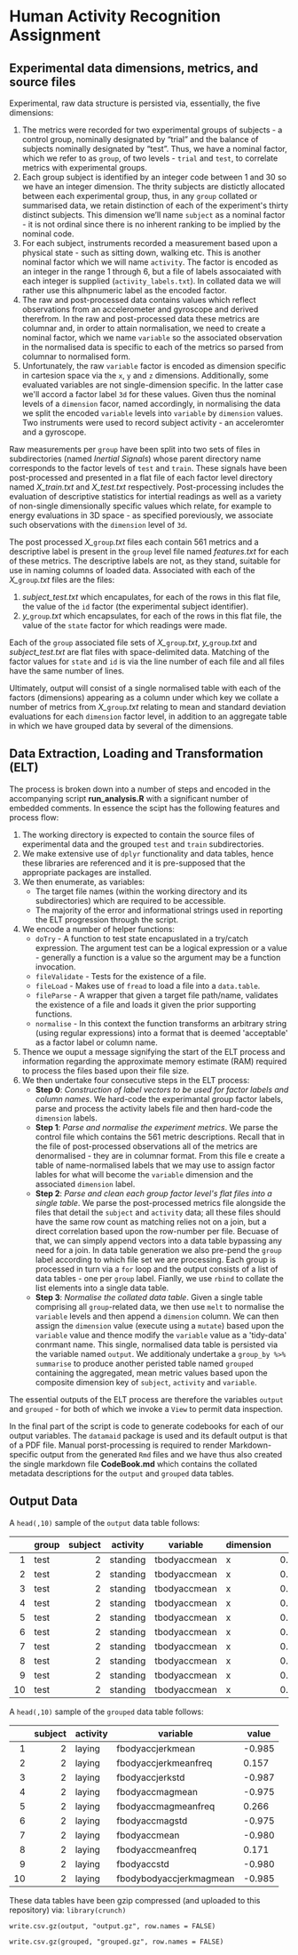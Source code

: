 # Human Activity Recognition Assignment

## Experimental data dimensions, metrics, and source files

Experimental, raw data structure is persisted via, essentially, the five dimensions:

1. The metrics were recorded for two experimental groups of subjects - a control group, nominally designated by “trial” and the balance of subjects nominally designated by “test”. Thus, we have a nominal factor, which we refer to as `group`, of two levels - `trial` and `test`, to correlate metrics with experimental groups.
2. Each group subject is identified by an integer code between 1 and 30 so we have an integer dimension. The thrity subjects are distictly allocated between each experimental group, thus, in any `group` collated or summarised data, we retain distinction of each of the experiment's thirty distinct subjects. This dimension we’ll name `subject` as a nominal factor - it is not ordinal since there is no inherent ranking to be implied by the nominal code.
3. For each subject, instruments recorded a measurement based upon a physical state - such as sitting down, walking etc. This is another nominal factor which we will name `activity`. The factor is encoded as an integer in the range 1 through 6, but a file of labels assocaiated with each integer is supplied (`activity_labels.txt`). In collated data we will rather use this alhpnumeric label as the encoded factor.
4. The raw and post-processed data contains values which reflect observations from an accelerometer and gyroscope and derived therefrom. In the raw and post-processed data these metrics are columnar and, in order to attain normalisation, we need to create a nominal factor, which we name `variable` so the associated observation in the normalised data is specific to each of the metrics so parsed from columnar to normalised form.
4. Unfortunately, the raw `variable` factor is encoded as dimension specific in cartesion space via the `x`, `y` and `z` dimensions. Additionally, some evaluated variables are not single-dimension specific. In the latter case we'll accord a factor label `3d` for these values. Given thus the nominal levels of a `dimension` facor, named accordingly, in normalising the data we split the encoded `variable` levels into `variable` by `dimension` values.  Two instruments were used to record subject activity - an acceleromter and a gyroscope.

Raw measurements per `group` have been split into two sets of files in subdirectories (named *Inertial Signals*) whose parent directory name corresponds to the factor levels of `test` and `train`. These signals have been post-processed and presented in a flat file of each factor level directory named *X_train.txt* and *X_test.txt* respectively. Post-processing includes the evaluation of descriptive statistics for intertial readings as well as a variety of non-single dimensionally specific values which relate, for example to energy evaluations in 3D space - as specified poreviously, we associate such observations with the `dimension` level of `3d`. 

The post processed *X_*`group`*.txt* files each contain 561 metrics and a descriptive label is present in the `group` level file named *features.txt* for each of these metrics. The descriptive labels are not, as they stand, suitable for use in naming columns of loaded data. Associated with each of the *X_*`group`*.txt* files are the files:

1. *subject_test.txt* which encapulates, for each of the rows in this flat file, the value of the `id` factor (the experimental subject identifier).
2. *y_*`group`*.txt* which encapsulates, for each of the rows in this flat file, the value of the `state` factor for which readings were made.

Each of the `group` associated file sets of *X_*`group`*.txt*, *y_*`group`*.txt* and *subject_test.txt* are flat files with space-delimited data. Matching of the factor values for `state` and `id` is via the line number of each file and all files have the same number of lines.

Ultimately, output will consist of a single normalised table with each of the factors (dimensions) appearing as a column under which key we collate a number of metrics from *X_*`group`*.txt* relating to mean and standard deviation evaluations for each `dimension` factor level, in addition to an aggregate table in which we have grouped data by several of the dimensions.

## Data Extraction, Loading and Transformation (ELT)
The process is broken down into a number of steps and encoded in the accompanying script **run_analysis.R** with a significant number of embedded comments. In essence the scipt has the following features and process flow:

1. The working directory is expected to contain the source files of experimental data and the grouped `test` and `train` subdirectories.
2. We make extensive use of `dplyr` functionality and data tables, hence these libraries are referenced and it is pre-supposed that the appropriate packages are installed.
3. We then enumerate, as variables:
   - The target file names (within the working directory and its subdirectories) which are required to be accessible.
   - The majority of the error and informational strings used in reporting the ELT progression through the script.
4. We encode a number of helper functions:
   - `doTry` - A function to test state encapuslated in a try/catch expression. The argument test can be a logical expression or a value - generally a function is a value so the argument may be a function invocation.
   - `fileValidate` - Tests for the existence of a file.
   - `fileLoad` - Makes use of `fread` to load a file into a `data.table`.
   - `fileParse` - A wrapper that given a target file path/name, validates the existence of a file and loads it given the prior supporting functions.
   - `normalise` - In this context the function transforms an arbitrary string (using regular expressions) into a format that is deemed 'acceptable' as a factor label or column name.
5. Thence we ouput a message signifying the start of the ELT process and information regarding the approximate memory estimate (RAM) required to process the files based upon their file size.
6. We then undertake four consecutive steps in the ELT process:
   - **Step 0**: *Construction of label vectors to be used for factor labels and column names*. We hard-code the experimantal group factor labels, parse and process the activity labels file and then hard-code the `dimension` labels.
   - **Step 1**: *Parse and normalise the experiment metrics*. We parse the control file which contains the 561 metric descriptions. Recall that in the file of post-processed observations all of the metrics are denormalised - they are in columnar format. From this file e create a table of name-normalised labels that we may use to assign factor lables for what will become the `variable` dimension and the associated `dimension` label.
   - **Step 2**: *Parse and clean each group factor level's flat files into a single table*. We parse the post-processed metrics file alongside the files that detail the `subject` and `activity` data; all these files should have the same row count as matching relies not on a join, but a direct correlation based upon the row-number per file. Becuase of that, we can simply append vectors into a data table bypassing any need for a join. In data table generation we also pre-pend the `group` label according to which file set we are processing. Each group is processed in turn via a `for` loop and the output consists of a list of data tables - one per `group` label. Fianlly, we use `rbind` to collate the list elements into a single data table.
   - **Step 3**: *Normalise the collated data table*. Given a single table comprising all `group`-related data, we then use `melt` to normalise the `variable` levels and then append a `dimension` column. We can then assign the `dimension` value (execute using a `mutate`) based upon the `variable` value and thence modify the `variable` value as a 'tidy-data' conrmant name. This single, normalised data table is persisted via the variable named `output`. We additionaly undertake a `group_by %>% summarise` to produce another peristed table named `grouped` containing the aggregated, mean metric values based upon the composite dimension key of `subject`, `activity` and  `variable`.

The essential outputs of the ELT process are therefore the variables `output` and `grouped` - for both of which we invoke a `View` to permit data inspection. 

In the final part of the script is code to generate codebooks for each of our output variables. The `datamaid` package is used and its default output is that of a PDF file. Manual porst-processing is required to render Markdown-specific output from the generated `Rmd` files and we have thus also created the single markdown file **CodeBook.md** which contains the collated metadata descriptions for the `output` and `grouped` data tables.

## Output Data

A `head(,10)` sample of the `output` data table follows:

|  | group | subject | activity | variable | dimension | value |
|-:| ----- | ------: | -------- | -------- | --------- | ----- |
| 1 | test | 2 | standing | tbodyaccmean | x | 0.2571778 |
| 2 | test | 2 | standing | tbodyaccmean | x | 0.2860267 |
| 3 | test | 2 | standing | tbodyaccmean | x | 0.2754848 |
| 4 | test | 2 | standing | tbodyaccmean | x | 0.2702982 |
| 5 | test | 2 | standing | tbodyaccmean | x | 0.2748330 |
| 6 | test | 2 | standing | tbodyaccmean | x | 0.2792199 |
| 7 | test | 2 | standing | tbodyaccmean | x | 0.2797459 |
| 8 | test | 2 | standing | tbodyaccmean | x | 0.2746005 |
| 9 | test | 2 | standing | tbodyaccmean | x | 0.2725287 |
| 10 | test | 2 | standing | tbodyaccmean | x | 0.2757457 |

A `head(,10)` sample of the `grouped` data table follows:

|  | subject | activity | variable | value |
| -: | ------: | -------- | -------- | ----- |
| 1 | 2 | laying | fbodyaccjerkmean | -0.985 |
| 2 | 2 | laying | fbodyaccjerkmeanfreq | 0.157 |
| 3 | 2 | laying | fbodyaccjerkstd | -0.987 |
| 4 | 2 | laying | fbodyaccmagmean | -0.975 |
| 5 | 2 | laying | fbodyaccmagmeanfreq | 0.266 |
| 6 | 2 | laying | fbodyaccmagstd | -0.975 |
| 7 | 2 | laying | fbodyaccmean | -0.980 |
| 8 | 2 | laying | fbodyaccmeanfreq | 0.171 |
| 9 | 2 | laying | fbodyaccstd | -0.980 |
| 10 | 2 | laying | fbodybodyaccjerkmagmean | -0.985 |

These data tables have been gzip compressed (and uploaded to this repository) via:
`library(crunch)`

`write.csv.gz(output, "output.gz", row.names = FALSE)`

`write.csv.gz(grouped, "grouped.gz", row.names = FALSE)`
